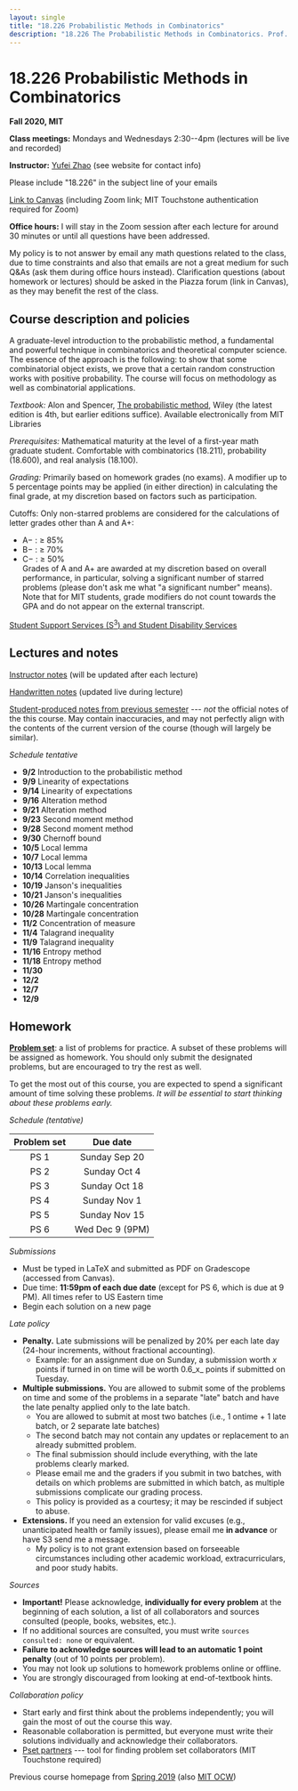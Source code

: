 ```yaml
---
layout: single
title: "18.226 Probabilistic Methods in Combinatorics"
description: "18.226 The Probabilistic Methods in Combinatorics. Prof. Yufei Zhao"
---
```


# 18.226 Probabilistic Methods in Combinatorics	

**Fall 2020, MIT**

**Class meetings:** Mondays and Wednesdays 2:30--4pm (lectures will be live and recorded)

**Instructor:** [Yufei Zhao](http://yufeizhao.com) (see website for contact info)

Please include "18.226" in the subject line of your emails

[Link to Canvas](https://canvas.mit.edu/courses/3711) (including Zoom link; MIT Touchstone authentication required for Zoom)

**Office hours:**
I will stay in the Zoom session after each lecture for around 30 minutes or until all questions have been addressed.

My policy is to not answer by email any math questions related to the class, due to time constraints and also that emails are not a great medium for such Q&As (ask them during office hours instead). Clarification questions (about homework or lectures) should be asked in the Piazza forum (link in Canvas), as they may benefit the rest of the class.

## Course description and policies

A graduate-level introduction to the probabilistic method, a fundamental and powerful technique in combinatorics and theoretical computer science. The essence of the approach is the following: to show that some combinatorial object exists, we prove that a certain random construction works with positive probability. The course will focus on methodology as well as combinatorial applications.

_Textbook:_ Alon and Spencer, [The probabilistic method](https://www.amazon.com/Probabilistic-Method-Discrete-Mathematics-Optimization/dp/1119061954/ref=dp_ob_title_bk), Wiley (the latest edition is 4th, but earlier editions suffice). Available electronically from MIT Libraries

_Prerequisites:_ Mathematical maturity at the level of a first-year math graduate student.
Comfortable with combinatorics (18.211), probability (18.600), and real analysis (18.100).

_Grading:_ Primarily based on homework grades (no exams). 
A modifier up to 5 percentage points may be applied (in either direction) in calculating the final grade, at my discretion based on factors such as participation.

Cutoffs: Only non-starred problems are considered for the calculations of letter grades other than A and A+: 
* A− : ≥ 85%
* B− : ≥ 70%
* C− : ≥ 50%  
Grades of A and A+ are awarded at my discretion based on overall performance, in particular, solving a significant number of starred problems (please don't ask me what "a significant number" means). 
Note that for MIT students, grade modifiers do not count towards the GPA and do not appear on the external transcript.

[Student Support Services (S<sup>3</sup>) and Student Disability Services](s3)

## Lectures and notes

[Instructor notes](notes.pdf) (will be updated after each lecture)

[Handwritten notes](https://www.dropbox.com/sh/iq3mdyavclun6ls/AACuFcJA9hAz9cWHfYABktFca?dl=0) (updated live during lecture)

[Student-produced notes from previous semester](/pm/sp19/pmnotes.pdf) --- _not_ the official notes of the this course. May contain inaccuracies, and may not perfectly align with the contents of the current version of the course (though will largely be similar).

_Schedule tentative_

- **9/2** Introduction to the probabilistic method
- **9/9** Linearity of expectations
- **9/14** Linearity of expectations
- **9/16** Alteration method
- **9/21** Alteration method
- **9/23** Second moment method
- **9/28** Second moment method
- **9/30** Chernoff bound
- **10/5** Local lemma
- **10/7** Local lemma
- **10/13** Local lemma
- **10/14** Correlation inequalities
- **10/19** Janson's inequalities
- **10/21** Janson's inequalities
- **10/26** Martingale concentration
- **10/28** Martingale concentration
- **11/2** Concentration of measure
- **11/4** Talagrand inequality
- **11/9** Talagrand inequality
- **11/16** Entropy method
- **11/18** Entropy method
- **11/30** 
- **12/2** 
- **12/7** 
- **12/9** 



## Homework

**[Problem set](ps.pdf)**: a list of problems for practice. A subset of these problems will be assigned as homework. You should only submit the designated problems, but are encouraged to try the rest as well.

To get the most out of this course, you are expected to spend a significant amount of time solving these problems. 
_It will be essential to start thinking about these problems early._

_Schedule (tentative)_ 

| Problem set | Due date  |
|:---------------:|:-----------:|
| PS 1 | Sunday Sep 20 |
| PS 2 | Sunday Oct 4 |
| PS 3 | Sunday Oct 18 |
| PS 4 | Sunday Nov 1 |
| PS 5 | Sunday Nov 15 |
| PS 6 | Wed Dec 9 (9PM) |

_Submissions_ 
* Must be typed in LaTeX and submitted as PDF on Gradescope (accessed from Canvas).
* Due time: **11:59pm of each due date** (except for PS 6, which is due at 9 PM). All times refer to US Eastern time
* Begin each solution on a new page

_Late policy_ 
* **Penalty.** Late submissions will be penalized by 20% per each late day (24-hour increments, without fractional accounting).
  * Example: for an assignment due on Sunday, a submission worth _x_ points if turned in on time will be worth 0.6_x_ points if submitted on Tuesday.
* **Multiple submissions.** You are allowed to submit some of the problems on time and some of the problems in a separate "late" batch and have the late penalty applied only to the late batch.
   * You are allowed to submit at most two batches (i.e., 1 ontime + 1 late batch, or 2 separate late batches)
   * The second batch may not contain any updates or replacement to an already submitted problem.
   * The final submission should include everything, with the late problems clearly marked.
   * Please email me and the graders if you submit in two batches, with details on which problems are submitted in which batch, as multiple submissions complicate our grading process.
   * This policy is provided as a courtesy; it may be rescinded if subject to abuse.
* **Extensions.** If you need an extension for valid excuses (e.g., unanticipated health or family issues), please email me **in advance** or have S3 send me a message.
  * My policy is to not grant extension based on forseeable circumstances including other academic workload, extracurriculars, and poor study habits.

_Sources_ 

* **Important!** Please acknowledge, **individually for every problem** at the beginning of each solution, a list of all collaborators and sources consulted (people, books, websites, etc.).
* If no additional sources are consulted, you must write `sources consulted: none` or equivalent.
* **Failure to acknowledge sources will lead to an automatic 1 point penalty** (out of 10 points per problem). 
* You may not look up solutions to homework problems online or offline. 
* You are strongly discouraged from looking at end-of-textbook hints.

_Collaboration policy_ 
* Start early and first think about the problems independently; you will gain the most of out the course this way.
* Reasonable collaboration is permitted, but everyone must write their solutions individually and acknowledge their collaborators.
* [Pset partners](https://psetpartners.mit.edu/) --- tool for finding problem set collaborators (MIT Touchstone required)


Previous course homepage from [Spring 2019](sp19/) 
(also [MIT OCW](https://ocw.mit.edu/courses/mathematics/18-218-probabilistic-method-in-combinatorics-spring-2019/))